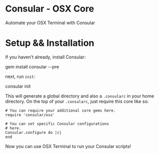 # Consular - OSX Core

Automate your OSX Terminal with Consular


# Setup && Installation

If you haven't already, install Consular:

  gem install consular --pre


next, run `init`:

  consular init

This will generate a global directory and also a `.consularc` in your home
directory. On the top of your `.consularc`, just require this core like
so:

    # You can require your additional core gems here.
    require 'consular/osx'

    # You can set specific Consular configurations
    # here.
    Consular.configure do |c|
    end


Now you can use OSX Terminal to run your Consular scripts!
